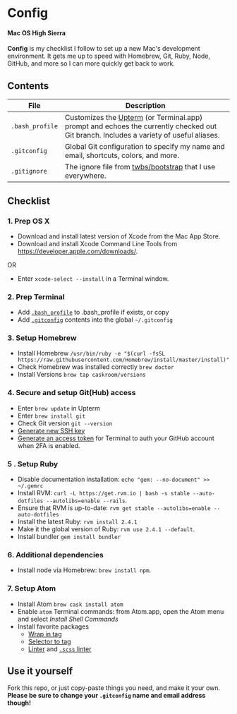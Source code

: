 # Config
#### Mac OS High Sierra

**Config** is my checklist I follow to set up a new Mac's development environment. It gets me up to speed with Homebrew, Git, Ruby, Node, GitHub, and more so I can more quickly get back to work.

## Contents

| File | Description |
| --- | --- |
| `.bash_profile` | Customizes the [Upterm](https://github.com/railsware/upterm) (or Terminal.app) prompt and echoes the currently checked out Git branch. Includes a variety of useful aliases. |
| `.gitconfig` | Global Git configuration to specify my name and email, shortcuts, colors, and more. |
| `.gitignore` | The ignore file from [twbs/bootstrap](https://github.com/twbs/bootstrap) that I use everywhere. |

## Checklist

### 1. Prep OS X

- Download and install latest version of Xcode from the Mac App Store.
- Download and install Xcode Command Line Tools from <https://developer.apple.com/downloads/>.

OR

- Enter `xcode-select --install` in a Terminal window.

### 2. Prep Terminal

- Add [`.bash_profile`](/.bash_profile) to .bash_profile if exists, or copy
- Add [`.gitconfig`](/.gitconfig) contents into the global `~/.gitconfig`

### 3. Setup Homebrew
- Install Homebrew `/usr/bin/ruby -e "$(curl -fsSL https://raw.githubusercontent.com/Homebrew/install/master/install)"`
- Check Homebrew was installed correctly `brew doctor`
- Install Versions `brew tap caskroom/versions`

### 4. Secure and setup Git(Hub) access

- Enter `brew update` in Upterm
- Enter `brew install git`
- Check Git version `git --version`
- [Generate new SSH key](https://help.github.com/articles/generating-ssh-keys/)
- [Generate an access token](https://help.github.com/articles/creating-an-access-token-for-command-line-use/) for Terminal to auth your GitHub account when 2FA is enabled.

### 5 . Setup Ruby

- Disable documentation installation: `echo "gem: --no-document" >> ~/.gemrc`
- Install RVM: `curl -L https://get.rvm.io | bash -s stable --auto-dotfiles --autolibs=enable --rails`.
- Ensure that RVM is up-to-date: `rvm get stable --autolibs=enable --auto-dotfiles`
- Install the latest Ruby: `rvm install 2.4.1`
- Make it the global version of Ruby: `rvm use 2.4.1 --default`.
- Install bundler `gem install bundler`

### 6. Additional dependencies

- Install node via Homebrew: `brew install npm`.

### 7. Setup Atom

- Install Atom `brew cask install atom`
- Enable `atom` Terminal commands: from Atom.app, open the Atom menu and select *Install Shell Commands*
- Install favorite packages
  - [Wrap in tag](https://atom.io/packages/atom-wrap-in-tag)
  - [Selector to tag](https://atom.io/packages/selector-to-tag)
  - [Linter](https://atom.io/packages/linter) and [`.scss` linter](https://atom.io/packages/linter-scss-lint)

## Use it yourself

Fork this repo, or just copy-paste things you need, and make it your own. **Please be sure to change your `.gitconfig` name and email address though!**
